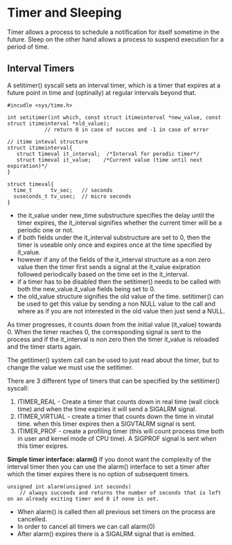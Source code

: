 # Timer and Sleeping 

Timer allows a process to schedule a notification for itself sometime in the future. Sleep on the other hand allows a process to suspend execution for a period of time. 

## Interval Timers 
A setitimer() syscall sets an interval timer, which is a timer that expires at a future point in time and (optinally) at regular intervals beyond that. 

```
#incudle <sys/time.h> 

int setitimer(int which, const struct itimeinterval *new_value, const struct itimeinterval *old_value); 
			// return 0 in case of succes and -1 in case of error

// itime inteval structure 
struct itimeinterval{
   struct timeval it_interval;  /*Interval for perodic timer*/
   struct timeval it_value;    /*Current value (time until next expiration)*/
}

struct timeval{
  time_t      tv_sec;   // seconds
  suseconds_t tv_usec;  // micro seconds
}

```
* the it_value under new_time substructure specifies the delay until the timer expires, the it_interval signifies whether the current timer will be a periodic one or not. 
* if both fields under the it_interval substructure are set to 0, then the timer is useable only once and expires once at the time specified by it_value. 
* however if any of the fields of the it_interval structure as a non zero value then the timer first sends a signal at the it_value exipration followed periodically based on the time set in the it_interval. 
* if a timer has to be disabled then the setitimer() needs to be called with both the new_value.it_value fields being set to 0. 
* the old_value structure signifies the old value of the time. setitimer() can be used to get this value by sending a non NULL value to the call and where as if you are not interested in the old value then just send a NULL. 

As timer progresses, it counts down from the initial value (it_value) towards 0. When the timer reaches 0, the corresponding signal is sent to the process and if the it_interval is non zero then the timer it_value is reloaded and the timer starts again. 

The getitimer() system call can be used to just read about the timer, but to change the value we must use the setitimer. 

There are 3 different type of timers that can be specified by the setitimer() syscall: 
1. ITIMER_REAL - Create a timer that counts down in real time (wall clock time) and when the time expiries it will send a SIGALRM signal. 
2. ITIMER_VIRTUAL - create a timer that counts down the time in virutal time. when this timer expires then a SIGVTALRM signal is sent. 
3. ITIMER_PROF - create a profiling timer (this will count process time both in user and kernel mode of CPU time). A SIGPROF signal is sent when this timer exipres. 

**Simple timer interface: alarm()** 
If you donot want the complexity of the interval timer then you can use the alarm() interface to set a timer after which the timer expires there is no option of subsequent timers. 

```
unsigned int alarm(unsigned int seconds) 
	// always succeeds and returns the number of seconds that is left on an already exiting timer and 0 if none is set. 
``` 

* When alarm() is called then all previous set timers on the process are cancelled. 
* In order to cancel all timers we can call alarm(0) 
* After alarm() expires there is a SIGALRM signal that is emitted. 


